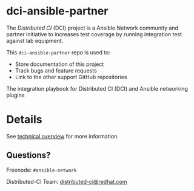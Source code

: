 # dci-ansible-partner

The *Distributed CI* (DCI) project is a Ansible Network community and partner initiative to increases test coverage by running integration test against lab equipment.

This `dci-ansible-partner` repo is used to:

* Store documentation of this project
* Track bugs and feature requests
* Link to the other support GitHub repositories

The integration playbook for Distributed CI (DCI) and Ansible networking plugins


# Details

See [technical overview](https://github.com/ansible/dci-partner-ansible/blob/master/overview.md) for more information.

## Questions?

Freenode: `#ansible-network`

Distributed-CI Team:  <distributed-ci@redhat.com>


